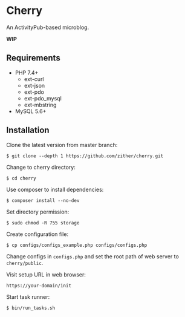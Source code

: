 # Cherry

An ActivityPub-based microblog.

**WIP**

## Requirements

- PHP 7.4+
    - ext-curl
    - ext-json
    - ext-pdo
    - ext-pdo_mysql
    - ext-mbstring
- MySQL 5.6+

## Installation

Clone the latest version from master branch:

    $ git clone --depth 1 https://github.com/zither/cherry.git 
    
Change to cherry directory:

    $ cd cherry
    
Use composer to install dependencies:

    $ composer install --no-dev
    
Set directory permission:

    $ sudo chmod -R 755 storage    
    
Create configuration file:

    $ cp configs/configs_example.php configs/configs.php
    
Change configs in `configs.php` and set the root path of web server to `cherry/public`.

Visit setup URL in web browser:

    https://your-domain/init

Start task runner:

    $ bin/run_tasks.sh
